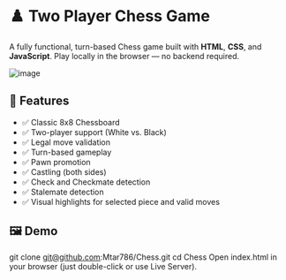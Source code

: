 # ♟️ Two Player Chess Game

A fully functional, turn-based Chess game built with **HTML**, **CSS**, and **JavaScript**. Play locally in the browser — no backend required.

![image](https://github.com/user-attachments/assets/d454eed4-005f-4f54-ab9d-981e8d3a444c)


## 🚀 Features

- ✅ Classic 8x8 Chessboard
- ✅ Two-player support (White vs. Black)
- ✅ Legal move validation
- ✅ Turn-based gameplay
- ✅ Pawn promotion
- ✅ Castling (both sides)
- ✅ Check and Checkmate detection
- ✅ Stalemate detection
- ✅ Visual highlights for selected piece and valid moves

## 🖼️ Demo
git clone git@github.com:Mtar786/Chess.git
cd Chess
Open index.html in your browser (just double-click or use Live Server).
